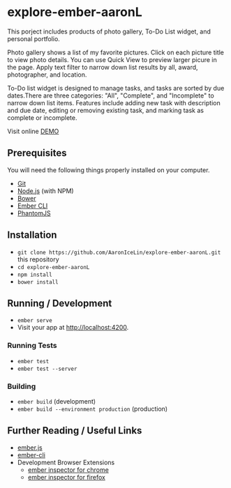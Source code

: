 # explore-ember-aaronL

This porject includes products of photo gallery, To-Do List widget, and personal portfolio. 

Photo gallery shows a list of my favorite pictures. Click on each picture title to view photo details. You can use Quick View to preview larger picure in the page. Apply text filter to narrow down list results by all, award, photographer, and location.

To-Do list widget is designed to manage tasks, and tasks are sorted by due dates.There are three categories: "All", "Complete", and "Incomplete" to narrow down list items. Features include adding new task with description and due date,
editing or removing existing task, and marking task as complete or incomplete.

Visit online [DEMO](https://aaronicelin.github.io/explore-ember-aaronL/)

## Prerequisites

You will need the following things properly installed on your computer.

* [Git](https://git-scm.com/)
* [Node.js](https://nodejs.org/) (with NPM)
* [Bower](https://bower.io/)
* [Ember CLI](https://ember-cli.com/)
* [PhantomJS](http://phantomjs.org/)

## Installation

* `git clone https://github.com/AaronIceLin/explore-ember-aaronL.git` this repository
* `cd explore-ember-aaronL`
* `npm install`
* `bower install`

## Running / Development

* `ember serve`
* Visit your app at [http://localhost:4200](http://localhost:4200).

### Running Tests

* `ember test`
* `ember test --server`

### Building

* `ember build` (development)
* `ember build --environment production` (production)

## Further Reading / Useful Links

* [ember.js](http://emberjs.com/)
* [ember-cli](https://ember-cli.com/)
* Development Browser Extensions
  * [ember inspector for chrome](https://chrome.google.com/webstore/detail/ember-inspector/bmdblncegkenkacieihfhpjfppoconhi)
  * [ember inspector for firefox](https://addons.mozilla.org/en-US/firefox/addon/ember-inspector/)
